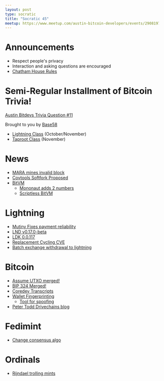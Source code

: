 ```yaml
---
layout: post
type: socratic
title: "Socratic 45"
meetup: https://www.meetup.com/austin-bitcoin-developers/events/290819759/
---
```


# Announcements

- Respect people's privacy
- Interaction and asking questions are encouraged
- [Chatham House Rules](https://www.chathamhouse.org/about-us/chatham-house-rule)

# Semi-Regular Installment of Bitcoin Trivia!

[Austin Bitdevs Trivia Question #11](https://twitter.com/base58btc/status/1715000055575269383?s=46&t=WMmqJ4MdyeBHjVDNEbJ-rg)

Brought to you by [Base58](https://base58.school/)

- [Lightning Class](https://base58.school/classes/lightning-bolts) (October/November)
- [Taproot Class](https://base58.school/classes/taproot) (November)

# News

- [MARA mines invalid block](https://b10c.me/observations/07-invalid-block-809478/)
- [Covtools Softfork Proposed](https://github.com/bitcoin/bitcoin/pull/28550)
- [BitVM](https://bitvm.org/bitvm.pdf)
  - [Mononaut adds 2 numbers](https://twitter.com/mononautical/status/1713291840638599206?s=46)
  - [Scriptless BitVM](https://lists.linuxfoundation.org/pipermail/bitcoin-dev/2023-October/021997.html)


# Lightning

- [Mutiny Fixes payment reliability](https://blog.mutinywallet.com/fixing-payment-reliability)
- [LND v0.17.0-beta](https://github.com/lightningnetwork/lnd/releases/tag/v0.17.0-beta)
- [LDK 0.0.117](https://github.com/lightningdevkit/rust-lightning/releases/tag/v0.0.117)
- [Replacement Cycling CVE](https://lists.linuxfoundation.org/pipermail/lightning-dev/2023-October/004122.html)
- [Batch exchange withdrawal to lightning](https://lists.linuxfoundation.org/pipermail/lightning-dev/2023-October/004127.html)

# Bitcoin

- [Assume UTXO merged!](https://github.com/bitcoin/bitcoin/pull/27596)
- [BIP 324 Merged!](https://github.com/bitcoin/bitcoin/pull/28331)
- [Coredev Transcripts](https://github.com/bitcointranscripts/bitcointranscripts/tree/master/bitcoin-core-dev-tech/2023-09)
- [Wallet Fingerprinting](https://ishaana.com/blog/wallet_fingerprinting/)
  - [Tool for spoofing](https://gitlab.com/-/snippets/3611229)
- [Peter Todd Drivechains blog](https://petertodd.org/2023/drivechains)

# Fedimint

- [Change consensus algo](https://twitter.com/m1sterc001guy/status/1712545382226645329?s=20)

# Ordinals

- [Rijndael trolling mints](https://twitter.com/rot13maxi/status/1709011253350334887)
